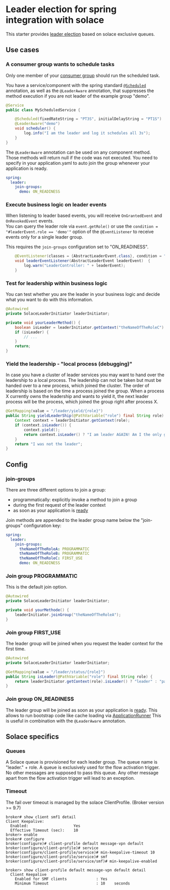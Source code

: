 # Leader election for spring integration with solace

This starter provides [leader election](https://en.wikipedia.org/wiki/Leader_election) based on solace exclusive queues.

## Use cases

### A consumer group wants to schedule tasks

Only one member of your [consumer group](https://docs.spring.io/spring-cloud-stream/docs/1.0.0.M4/reference/htmlsingle/index.html#_consumer_group_support) should run the scheduled task.

You have a service/component with the spring standard [`@Scheduled`](https://docs.spring.io/spring-framework/docs/current/javadoc-api/org/springframework/scheduling/annotation/Scheduled.html) annotation, as well as the `@LeaderAware` annotation, that suppresses the method execution if you are not leader of the example group "demo". 
```java
@Service
public class MyScheduledService {

    @Scheduled(fixedRateString = "PT3S", initialDelayString = "PT1S")
    @LeaderAware("demo")
    void scheduler() {
        log.info("I am the leader and log it schedules all 3s");
    }
}
```

The `@LeaderAware` annotation can be used on any component method. Those methods will return null if the code was not executed.
You need to specify in your application.yaml to auto join the group whenever your application is ready.
```yaml
spring:
  leader:
    join-groups:
      demo: ON_READINESS
```

### Execute business logic on leader events

When listening to leader based events, you will receive `OnGrantedEvent` and `OnRevokedEvent` events.  
You can query the leader role via `event.getRole()` or use the `condition = "#leaderEvent.role == 'demo'"` option of the `@EventListener` to receive events only for a single leader group.

This requires the `join-groups` configuration set to "ON_READINESS".

```java
    @EventListener(classes = {AbstractLeaderEvent.class}, condition = "#leaderEvent.role == 'demo'")
    void leaderEventListener(AbstractLeaderEvent leaderEvent)  {
        log.warn("LeaderController: " + leaderEvent);
    }
```

### Test for leadership within business logic

You can test whether you are the leader in your business logic and decide what you want to do with this information.
```java
@Autowired
private SolaceLeaderInitiator leaderInitiator;

private void yourLeaderMethod() {
    boolean isLeader = leaderInitiator.getContext("theNameOfTheRoleC").isLeader();
    if (isLeader) {
    	// ...
    }
    return;
}

```

### Yield the leadership - "local process (debugging)"

In case you have a cluster of leader services you may want to hand over the leadership to a local process. 
The leadership can not be taken but must be handed over to a new process, which joined the cluster. 
The order of leadership is based on the time a process joined the group. 
When a process X currently owns the leadership and wants to yield it, the next leader process will be the process, which joined the group right after process X. 

```java
@GetMapping(value = "/leader/yield/{role}")
public String yieldLeaderShip(@PathVariable("role") final String role) {
    Context context = leaderInitiator.getContext(role);
    if (context.isLeader()) {
        context.yield();
        return context.isLeader() ? "I am leader AGAIN! Am I the only group member?" : "I am not longer the leader";
    }
    return "I was not the leader";
}
```

## Config

### join-groups

There are three different options to join a group:

* programmatically: explicitly invoke a method to join a group
* during the first request of the leader context
* as soon as your application is [ready](https://www.baeldung.com/spring-liveness-readiness-probes)

Join methods are appended to the leader group name below the "join-groups" configuration key:

```yaml
spring:
  leader:
    join-groups:
      theNameOfTheRoleA: PROGRAMMATIC
      theNameOfTheRoleB: PROGRAMMATIC
      theNameOfTheRoleC: FIRST_USE
      demo: ON_READINESS
```

### Join group PROGRAMMATIC

This is the default join option.

```java
@Autowired
private SolaceLeaderInitiator leaderInitiator;

private void yourMethode() {
    leaderInitiator.joinGroup("theNameOfTheRoleA");
}
```

### Join group FIRST_USE

The leader group will be joined when you request the leader context for the first time.

```java
@Autowired
private SolaceLeaderInitiator leaderInitiator;

@GetMapping(value = "/leader/status/{role}")
public String isLeader(@PathVariable("role") final String role) {
    return leaderInitiator.getContext(role).isLeader() ? "leader" : "passive";
}
```

### Join group ON_READINESS

The leader group will be joined as soon as your application is [ready](https://www.baeldung.com/spring-liveness-readiness-probes).
This allows to run bootstrap code like cache loading via [ApplicationRunner](https://reflectoring.io/spring-boot-execute-on-startup/)
This is useful in combination with the `@LeaderAware` annotation.

## Solace specifics

### Queues

A Solace queue is provisioned for each leader group. The queue name is "leader." + role. 
A queue is exclusively used for the flow activation trigger. No other messages are supposed to pass this queue.
Any other message apart from the flow activation trigger will lead to an exception.

### Timeout

The fail over timeout is managed by the solace ClientProfile. (Broker version >= 9.7)

```
broker# show client smf1 detail 
Client Keepalive:
  Enabled:                    Yes
  Effective Timeout (sec):    10
broker> enable
broker# configure 
broker(configure)# client-profile default message-vpn default 
broker(configure/client-profile)# service 
broker(configure/client-profile/service)# min-keepalive-timeout 10 
broker(configure/client-profile/service)# smf 
broker(configure/client-profile/service/smf)# min-keepalive-enabled 
```

```
broker> show client-profile default message-vpn default detail 
  Client Keepalive 
    Enabled for SMF clients             : Yes 
    Minimum Timeout                     : 10    seconds 
```

